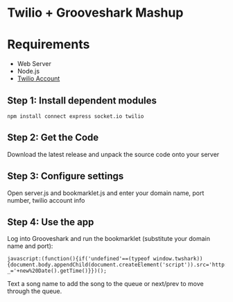 # Twilio + Grooveshark Mashup

# Requirements
* Web Server
* Node.js
* [Twilio Account](https://www.twilio.com/try-twilio)

## Step 1: Install dependent modules
	npm install connect express socket.io twilio

## Step 2: Get the Code
Download the latest release and unpack the source code onto your server

## Step 3: Configure settings
Open server.js and bookmarklet.js and enter your domain name, port number, twilio account info

## Step 4: Use the app
Log into Grooveshark and run the bookmarklet (substitute your domain name and port):

	javascript:(function(){if('undefined'==(typeof window.twshark)){document.body.appendChild(document.createElement('script')).src='http://mydomain.com:4444/bookmarklet.js?_='+new%20Date().getTime()}})();
	
Text a song name to add the song to the queue or next/prev to move through the queue.
